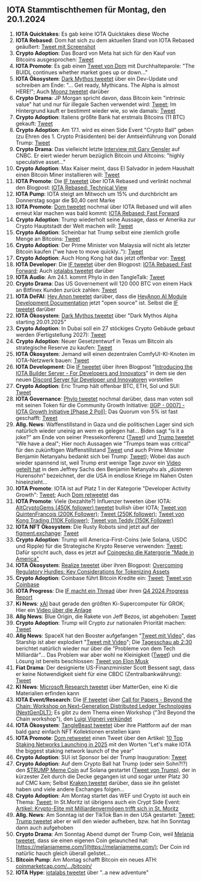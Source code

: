 ## IOTA Stammtischthemen für Montag, den 20.1.2024

1. **IOTA Quicktakes**: Es gab keine IOTA Quicktakes diese Woche
2. **IOTA Rebased**: Dom hat sich zu dem aktuellen Stand von IOTA Rebased geäußert: [Tweet mit Screenshot](https://x.com/IotaPoet/status/1878854108888887786)
3. **Crypto Adoption**: Das Board von Meta hat sich für den Kauf von Bitcoins ausgesprochen: [Tweet](https://x.com/Cointelegraph/status/1878951508336623826)
4. **IOTA Promote**: Es gab einen [Tweet von Dom](https://x.com/DomSchiener/status/1879035961549410772) mit Durchhalteparole: "The BUIDL continues whether market goes up or down..."
5. **IOTA Ökosystem**: [Dark Mythos tweetet](https://x.com/DarkMythosIOTA/status/1879075982369550771) über ein Dev-Update und schreiben am Ende: "... Get ready, Mythicans. The Alpha is almost HERE!"; Auch [Moonz tweetet](https://x.com/ingo_moonz/status/1879099534749347908) darüber
6. **Crypto Drama**: JP Morgan spricht davon, dass Bitcoin kein "intrinsic value" hat und nur für illegale Sachen verwendet wird: [Tweet](https://x.com/disclosetv/status/1878818687337324920); Im Hintergrund kauft er bestimmt wieder wie, so wie damals: [Tweet](https://x.com/RyanSAdams/status/1789024343038586956)
7. **Crypto Adoption**: Italiens größte Bank hat erstmals Bitcoins (11 BTC) gekauft: [Tweet](https://x.com/FurkanCCTV/status/1879092024592498778)
8. **Crypto Adoption**: Am 17.1. wird es einen Side Event "Crypto Ball" geben (zu Ehren des 1. Crypto Präsidenten) bei der Amtseinführung von Donald Trump: [Tweet](https://x.com/DocumentingBTC/status/1878935332940611732)
9. **Crypto Drama**: Das vielleicht letzte [Interview mit Gary Gensler](https://x.com/DocumentingBTC/status/1879182338275651625) auf CNBC. Er eiert wieder herum bezüglich Bitcoin und Altcoins: "highly speculative asset..."
10. **Crypto Adoption**: Max Kaiser meint, dass El Salvador in jedem Haushalt einen Bitcoin Miner installieren will: [Tweet](https://x.com/BitcoinMagazine/status/1879117554767266055)
11. **IOTA Promote**: Die [IF tweetet](https://x.com/iota/status/1879166716518830368) über IOTA Rebased und verlinkt nochmal den Blogpost: [IOTA Rebased: Technical View](https://blog.iota.org/iota-rebased-technical-view/)
12. **IOTA Pump**: IOTA steigt am Mitwoch um 15% und durchbricht am Donnerstag sogar die $0,40 cent Marke
13. **IOTA Promote**: [Dom tweetet](https://x.com/DomSchiener/status/1879437944299356236) nochmal über IOTA Rebased und will allen erneut klar machen was bald kommt: [IOTA Rebased: Fast Forward](https://blog.iota.org/iota-rebased-fast-forward/)
14. **Crypto Adoption**: Trump wiederholt seine Aussage, dass er Amerika zur Crypto Hauptstadt der Welt machen will: [Tweet](https://x.com/Cointelegraph/status/1879508101579329875)
15. **Crypto Adoption**: Scheinbar hat Trump selbst eine ziemlich große Menge an Bitcoins: [Tweet](https://x.com/DocumentingBTC/status/1879230353682149392?t=2zkHHceT5fuuFm_nCFBdDA&s=19)
16. **Crypto Adoption**: Der Prime Minister von Malaysia will nicht als letzter Bitcoin kaufen ("we have to move quickly.."): [Tweet](https://x.com/BTC_Archive/status/1879484045077385518)
17. **Crypto Adoption**: Auch Hong Kong hat das jetzt offenbar vor: [Tweet](https://x.com/bitcoinlfgo/status/1879517112408141992)
18. **IOTA Developer**: Die [IF tweetet](https://x.com/iota/status/1879528616381309045) über den Blogpost: [IOTA Rebased: Fast Forward](https://blog.iota.org/iota-rebased-fast-forward/); Auch [iotalabs tweetet](https://x.com/iotalabs_/status/1879530444091441617) darüber
19. **IOTA Audio**: Am 24.1. kommt Phylo in den TangleTalk: [Tweet](https://x.com/tangle_talk/status/1879531296738926907)
20. **Crypto Drama**: Das US Governement will 120 000 BTC von einem Hack an Bitfinex Kunden zurück zahlen: [Tweet](https://x.com/BitcoinMagazine/status/1879540465122566288)
21. **IOTA DeFAI**: [Hey Anon tweetet](https://x.com/HeyAnonai/status/1879545527152640354) darüber, dass die [HeyAnon AI Module Development Documentation](https://github.com/RealWagmi/anon-integration-guide) jetzt "open source" ist. Selbst die [IF tweetet](https://x.com/iota/status/1879551584444801184) darüber
22. **IOTA Ökosystem**: [Dark Mythos tweetet](https://x.com/DarkMythosIOTA/status/1879800766170386848) über "Dark Mythos Alpha starting 20.01.2025"
23. **Crypto Adoption**: In Dubai soll ein 27 stöckiges Crypto Gebäude gebaut werden (Fertigstellung 2027): [Tweet](https://x.com/bitcoinlfgo/status/1879561321366384749)
24. **Crypto Adoption**: Neuer Gesetzentwurf in Texas um Bitcoin als strategische Reserve zu kaufen: [Tweet](https://x.com/BitcoinMagazine/status/1879657770120856052)
25. **IOTA Ökosystem**: Jemand will einen dezentralen ComfyUI-KI-Knoten im IOTA-Netzwerk bauen: [Tweet](https://x.com/voplica/status/1879250868794777953)
26. **IOTA Development**: Die [IF tweetet](https://x.com/iota/status/1879528616381309045) über ihren Blogpost "[Introducing the IOTA Builder Server - For Developers and Innovators](https://blog.iota.org/iota-builder-server/)" in dem sie den neuen [Discord Server für Developer und Innovatoren](https://discord.gg/iota-builders?ref=blog.iota.org) vorstellen
27. **Crypto Adoption**: Eric Trump hält offenbar BTC, ETH, Sol und SUI: [Tweet](https://x.com/Cointelegraph/status/1879691336032370902)
28. **IOTA Governance**: [Phylo tweetet](https://x.com/PhyloIota/status/1879791748215681374) nochmal darüber, dass man voten soll mit seinen Token für die Community Growth Initiative: [[IGP - 0007] - IOTA Growth Initiative [Phase 2 Poll]](https://govern.iota.org/t/igp-0007-iota-growth-initiative-phase-2-poll/1782); Das Quorum von 5% ist fast geschafft: [Tweet](https://x.com/LinusNaumann/status/1881325041180381645)
29. **Allg. News**: Waffenstillstand in Gaza und die politischen Lager sind sich natürlich wieder uneinig an wem es gelegen hat... Biden sagt "is it a joke?" am Ende von seiner Pressekonferenz ([Tweet](https://x.com/EricLDaugh/status/1879609462023213319)) und [Trump tweetet](https://x.com/jeremyscahill/status/1879578501281693787) "We have a deal"; Hier noch Aussagen wie "Trumps team was critical" für den zukünftigen Waffenstillstand [Tweet](https://x.com/CollinRugg/status/1879626617271808260) und auch Prime Minister Benjamin Netanyahu bedankt sich bei Trump: [Tweet](https://x.com/IsraeliPM/status/1879650206628839837)); Wobei das auch wieder spannend ist, weil Trump erst wenige Tage zuvor ein [Video geteilt hat](https://truthsocial.com/@realDonaldTrump/113789043423746072) in dem Jeffrey Sachs den Benjamin Netanyahu als „düsteren Hurensohn“ bezeichnet, der die USA in endlose Kriege im Nahen Osten hineinzieht...
30. **IOTA Promote**: IOTA ist auf Platz 1 in der Kategorie "Developer Activity Growth": [Tweet](https://x.com/chain_broker/status/1879559171172937926); Auch [Dom retweetet](https://x.com/DomSchiener/status/1879865526891184167) das
31. **IOTA Promote**: Viele (bezahlte?) Influenzer tweeten über IOTA: [AltCryptoGems (450K follower) tweetet](https://x.com/AltCryptoGems/status/1879827100401885364) bullish über IOTA; [Tweet von QuintenFrancois (200K Follower)](https://x.com/QuintenFrancois/status/1879598971611672778); [Tweet (250K follower)](https://x.com/AltcoinSherpa/status/1879892180879503758); [Tweet von Kong Trading (110K Follower)](https://x.com/KongBTC/status/1879954809161396676); [Tweet von Teddy (150K Follower)](https://x.com/TeddyCleps/status/1880150315716210826)
32. **IOTA NFT Ökosystem**: Die Rusty Robots sind jetzt auf der [figment.exchange](https://www.figment.exchange/): [Tweet](https://x.com/figment_nfts/status/1879849867864080589)
33. **Crypto Adoption**: Trump will America-First-Coins (wie Solana, USDC und Ripple) für die Strategische Krypto Reserve verwenden: [Tweet](https://x.com/MissCryptoGER/status/1879871285951672558); Dafür spricht auch, dass es jetzt auf [Coingecko die Katergorie "Made in America"](https://www.coingecko.com/de/categories/made-in-usa)
34. **IOTA Ökosystem**: [Realize tweetet](https://x.com/realizefinance/status/1879885458240581729) über ihren Blogpost: [Overcoming Regulatory Hurdles: Key Considerations for Tokenizing Assets](https://blog.realizeassets.com/overcoming-regulatory-hurdles-key-considerations-for-tokenizing-assets/)
35. **Crypto Adoption**: Coinbase führt Bitcoin Kredite ein: [Tweet](https://x.com/BTC_Archive/status/1879892314631598274); [Tweet von Coinbase](https://x.com/coinbase/status/1879902780564951530)
36. **IOTA Progress**: Die [IF macht ein Thread](https://x.com/iota/status/1879891362943819854) über ihren [Q4 2024 Progress Report](https://blog.iota.org/q4-2024-progress-report/)
37. **Ki News**: [xAI](https://x.com/xai) baut gerade den größten Ki-Supercomputer für GROK; Hier ein [Video über die Anlage](https://x.com/MarioNawfal/status/1879807253072802018)
38. **Allg News**: Blue Origin, die Rakete von Jeff Bezos, ist abgehoben: [Tweet](https://x.com/MarioNawfal/status/1879898031341879595)
39. **Crypto Adoption**: Trump will Crypto zur nationalen Priorität machen: [Tweet](https://x.com/bitcoin2go/status/1880148049386684567)
40. **Allg News**: SpaceX hat den Booster aufgefangen "[Tweet mit Video](https://x.com/APompliano/status/1880031423526236655)", das Starship ist aber explodiert "[Tweet mit Video](https://x.com/marcfriedrich7/status/1880134621662441780)"; Die [Tagesschau ab 2:30](https://www.ardmediathek.de/video/Y3JpZDovL3RhZ2Vzc2NoYXUuZGUvMGZmNjg2ZTQtYWY2NS00Yjg0LTkzNDUtOGUxZTQ1NjA5ZjVmX2dhbnplU2VuZHVuZw) berichtet natürlich wieder nur über die "Probleme von dem Tech Milliardär"... Das Problem war aber wohl ne Kleinigkeit ([Tweet](https://x.com/In2ThinAir/status/1880035022587195674)) und die Lösung ist bereits beschlossen: [Tweet von Elon Musk](https://x.com/elonmusk/status/1880060983734858130)
41. **Fiat Drama**: Der designierte US-Finanzminister Scott Bessent sagt, dass er keine Notwendigkeit sieht für eine CBDC (Zentralbankwährung): [Tweet](https://x.com/Cointelegraph/status/1879960778884751851)
42. **KI News**: [Microsoft Research tweetet](https://x.com/MSFTResearch/status/1879833084356395359) über MatterGen, eine Ki die Materialien erfinden kann
43. **IOTA Event/Research**: Die [IF tweetet](https://x.com/iota/status/1880178246295109974) über [Call for Papers - Beyond the Chain: Workshop on Next-Generation Distributed Ledger Technologies (NextGenDLT)](https://icbc2025.ieee-icbc.org/workshop/nextgendlt); Es gibt zu dem Thema einen Workshop ("3rd Beyond the Chain workshop"), den [Luigi Vigneri verkündet](https://x.com/luigi_vigneri/status/1880238260817158507)
44. **IOTA Ökosystem**: [TangleBeast tweetet](https://x.com/tanglebeasts/status/1880226548919472601) über ihre Plattform auf der man bald ganz einfach NFT Kollektionen erstellen kann
45. **IOTA Promote**: [Dom retweetet](https://x.com/DomSchiener/status/1880244175662379413) einen Tweet über den Artikel: [10 Top Staking Networks Launching in 2025](https://www.stakingrewards.com/journal/research/10-top-staking-networks-launching-in-2025) mit den Worten "Let's make IOTA the biggest staking network launch of the year"
46. **Crypto Adoption**: SUI ist Sponsor bei der Trump Inauguration: [Tweet](https://x.com/WinX_io/status/1880201354247041100)
47. **Crypto Adoption**: Auf dem Crypto Ball hat Trump (oder sein Sohn?!?) den [$TRUMP Meme Coin](https://www.coingecko.com/en/coins/official-trump) auf Solana gestartet ([Tweet von Trump](https://x.com/realDonaldTrump/status/1880446012168249386)), der in kürzester Zeit durch die Decke gegangen ist und sogar unter Platz 30 auf CMC kam; Selbst [Kraken tweetet](https://x.com/krakenfx/status/1880697715438338302) darüber, dass sie ihn gelistet haben und viele andere Exchanges folgen...
48. **Crypto Adoption**: Am Montag startet das WEF und Crypto ist auch ein Thema: [Tweet](https://x.com/coinbase/status/1880993625108042121); In St.Moritz ist übrigens auch ein Crypt Side Event: [Artikel: Krypto-Elite mit Milliardenvermögen trifft sich in St. Moritz](https://www.blick.ch/wirtschaft/zutritt-ins-luxurioese-suvretta-house-nur-gegen-11900-franken-bitcoin-reiche-feiern-an-konferenz-in-st-moritz-ihr-krypto-wef-id20504023.html)
49. **Allg. News**: Am Sonntag ist der TikTok Ban in den USA gestartet: [Tweet](https://x.com/SawyerMerritt/status/1880830186754609205); [Trump tweetet](https://x.com/charliekirk11/status/1880998030364860455) aber er will den wieder aufheben, bzw. hat ihn Sonntag dann auch aufgehoben
50. **Crypto Drama**: Am Sonntag Abend dumpt der Trump Coin, weil [Melania tweetet](https://x.com/MELANIATRUMP/status/1881094861279129643), dass sie einen eigenen Coin gelaunched hat: [https://melaniameme.com/](https://melaniameme.com/); Der Coin ird natürlic hauch gleich überall gelistet...
51. **Bitcoin Pump**: Am Montag schafft Bitcoin ein neues ATH: [coinmarketcap.com/.../bitcoin/](https://coinmarketcap.com/currencies/bitcoin/)
52. **IOTA Hype**: [iotalabs tweetet](https://x.com/iotalabs_/status/1881356039561322984) über "..a new adventure"
